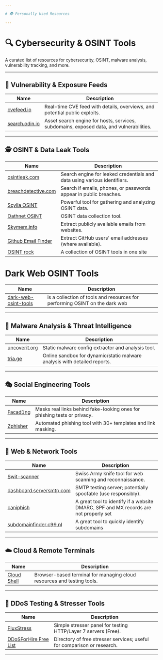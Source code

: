 ```yaml
---

# 🕵️ Personally Used Resources

---
```


# 🔍 Cybersecurity & OSINT Tools

A curated list of resources for cybersecurity, OSINT, malware analysis, vulnerability tracking, and more.

---

## 📡 Vulnerability & Exposure Feeds

| Name                                      | Description                                                                             |
| ----------------------------------------- | --------------------------------------------------------------------------------------- |
| [cvefeed.io](https://cvefeed.io/)         | Real-time CVE feed with details, overviews, and potential public exploits.              |
| [search.odin.io](https://search.odin.io/) | Asset search engine for hosts, services, subdomains, exposed data, and vulnerabilities. |

---

## 🕵️ OSINT & Data Leak Tools

| Name                                                         | Description                                                              |
| ------------------------------------------------------------ | ------------------------------------------------------------------------ |
| [osintleak.com](https://osintleak.com/)                      | Search engine for leaked credentials and data using various identifiers. |
| [breachdetective.com](https://breachdetective.com/)          | Search if emails, phones, or passwords appear in public breaches.        |
| [Scylla OSINT](https://github.com/cybersecurity-team/Scylla) | Powerful tool for gathering and analyzing OSINT data.                    |
| [Oathnet OSINT](https://oathnet.org/)                        | OSINT data collection tool.                                              |
| [Skymem.info](https://www.skymem.info/)                      | Extract publicly available emails from websites.                         |
| [Github Email Finder](https://braingainsoft.com)             | Extract GitHub users' email addresses (where available).                 |
| [OSINT rock](https://osint.rocks/)                           | A collection of OSINT tools in one site                                  |

# Dark Web OSINT Tools
| Name                                                         | Description                                                              |
| ------------------------------------------------------------ | ------------------------------------------------------------------------ |
| [dark-web-osint-tools](https://github.com/apurvsinghgautam/dark-web-osint-tools)| is a collection of tools and resources for performing OSINT on the dark web |

---

## 🧪 Malware Analysis & Threat Intelligence

| Name                                        | Description                                                               |
| ------------------------------------------- | ------------------------------------------------------------------------- |
| [uncoverit.org](https://www.uncoverit.org/) | Static malware config extractor and analysis tool.                        |
| [tria.ge](https://tria.ge/)                 | Online sandbox for dynamic/static malware analysis with detailed reports. |

---

## 🎭 Social Engineering Tools

| Name                                                       | Description                                                              |
| ---------------------------------------------------------- | ------------------------------------------------------------------------ |
| [Facad1ng](https://github.com/spyboy-productions/Facad1ng) | Masks real links behind fake-looking ones for phishing tests or privacy. |
| [Zphisher](https://github.com/htr-tech/zphisher)           | Automated phishing tool with 30+ templates and link masking.             |

---

## 🧰 Web & Network Tools

| Name                                                         | Description                                                   |
| ------------------------------------------------------------ | ------------------------------------------------------------- |
| [Swit-scanner](https://github.com/RedSecurity/swit-scanner)  | Swiss Army knife tool for web scanning and reconnaissance.    |
| [dashboard.serversmtp.com](https://dashboard.serversmtp.com) | SMTP testing server; potentially spoofable (use responsibly). |
| [caniphish](https://caniphish.com/)             | A great tool to identify if a website DMARC, SPF and MX records are not properly set |
|[subdomainfinder.c99.nl](https://subdomainfinder.c99.nl/)|A great tool to quickly identify subdomains|

---

## ☁️ Cloud & Remote Terminals

| Name                                            | Description                                                            |
| ----------------------------------------------- | ---------------------------------------------------------------------- |
| [Cloud Shell](https://shell.cloud.google.com/?) | Browser-based terminal for managing cloud resources and testing tools. |

---

## 🚨 DDoS Testing & Stresser Tools

| Name                                                        | Description                                                             |
| ----------------------------------------------------------- | ----------------------------------------------------------------------- |
| [FluxStress](https://fluxstress.su/dash/stress)             | Simple stresser panel for testing HTTP/Layer 7 servers (Free).          |
| [DDoSForHire Free List](https://www.ddosforhi.re/list/free) | Directory of free stresser services; useful for comparison or research. |

---

